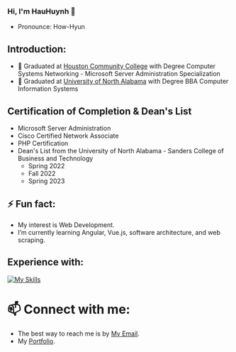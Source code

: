 ### Hi, I'm HauHuynh 👋
- Pronounce: How-Hyun

## Introduction:
- 💼 Graduated at [Houston Community College](https://www.hccs.edu/) with Degree Computer Systems Networking - Microsoft Server Administration Specialization
- 💼 Graduated at [University of North Alabama](https://una.edu/) with Degree BBA Computer Information Systems

## Certification of Completion & Dean's List
- Microsoft Server Administration
- Cisco Certified Network Associate
- PHP Certification
- Dean's List from the University of North Alabama - Sanders College of Business and Technology
   + Spring 2022
   + Fall 2022
   + Spring 2023

## ⚡ Fun fact:
- My interest is Web Development.
- I’m currently learning Angular, Vue.js, software architecture, and web scraping.

## Experience with:
[![My Skills](https://skillicons.dev/icons?i=aws,bash,bootstrap,cs,codepen,css,heroku,docker,eclipse,express,gcp,git,github,html,java,js,jquery,linux,md,mongodb,mysql,nodejs,php,powershell,pr,py,replit,selenium,visualstudio,vscode,&perline=16&theme=dark)](https://skillicons.dev)

# 📫 Connect with me:
- The best way to reach me is by [My Email](mailto:huynhanhhau90@gmail.com).
- My [Portfolio](https://hauhuynh90.github.io/Foxtrot/).

